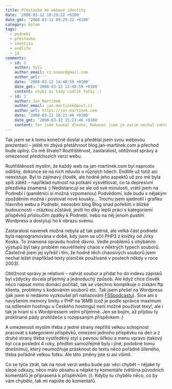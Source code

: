 ```yaml
---
title: Přestavba mé webové identity
date: '2008-03-12 10:29:22 +0100'
date_gmt: '2008-03-12 09:29:22 +0100'
category: kolem
tags:
  - podnebí
  - přestavba
  - identita
  - endlife
  - já
comments:
  - id: 2
    author: Vyži
    author_email: cz.soooc@gmail.com
    author_url: ''
    date: '2008-03-12 14:48:59 +0100'
    date_gmt: '2008-03-12 13:48:59 +0100'
    content: chybí mi tady cudlík fotky :)
  - id: 3
    author: Jan Martinek
    author_email: jan.martinek@post.cz
    author_url: https://jan-martinek.com
    date: '2008-03-12 16:21:46 +0100'
    date_gmt: '2008-03-12 15:21:46 +0100'
    content: Ten jsem koumal dlouho, Nakonec jsem je zatím nechal zahrabané v blogu... ale možná se to ještě nějak změní.
---
```

<p>Tak jsem se k tomu konečně dostal a předělal jsem svou webovou prezentaci &ndash; ještě mi zbývá přetáhnout blog.jan-martinek.com a přechod bude úplný. Co mě štvalo? Roztříštěnost, zastaralost, obtížnost správy a omezenost předchozích verzí webu.</p>
<p>Roztříštěností myslím, že každý web na jan-martinek.com byl naprosto odlišný, dokonce se na nich mluvilo o různých lidech. Endlife už totiž asi neexistuje. Byl to zajímavý člověk, ale hodně jeho aspektů už pro mě byla spíš zátěž &ndash; například nutnost na potkání vysvětlovat, co ta depresivní přezdívka znamená :) Nedistancuji se ale od své minulosti, vrátil jsem na Podnebí i (pamětníci si možná vzpomenou) Podvědomí, kde budu s nějakým zpožděním možná i postovat nové kousky... Trochu jsem sjednotil i grafiku hlavního webu a Podnebí, neosobní blog Blog snad pořeším v blízké budoucnosti &ndash; otázkou zůstává, jestli ho díky lepší práci s kategoriemi příspěvků přisloučím zpátky k Podnebí, nebo na něj jenom pustím Wordpress a dostyluji ho k obrazu svému.</p>
<p>Zastaralost navenek možná nebyla až tak patrná, ale velká část podnebí byla naprogramována v době, kdy jsem se učil PHP3 z knížky od Jirky Koska. To znamená opravdu hodně dávno. Vedle problémů s ohýbáním výstupů byl taky problém neuvěřitelný chaos v něktrých typech souborů. Částečně jsem jej vyřešil i tím, že hodně těch chaosivých souborů jsem nechal ležet (například texty písniček používané v postech někdy v roce 2003).</p>
<p>Obtížnost správy je relativní &ndash; nahrát soubor a přidat ho do indexu zápisků byl vždycky docela příjemný a jednoduchý způsob. Ale když chce člověk něco napsat mimo domácí počítač, tak se všechno komplikuje o získání ftp klienta, problémy s kodováním souborů etc. Tak jsem přešel na Wordpress (jak jsem si nedávno vyzkoušel při nahazování <a href="https://fsspodcast.cz">FSSpodcastu</a>). Sice ani s navýšením memory limitu v PHP na 16MB (což je podle správce maximum na sdíleném hostingu u Českého hostingu) není možné používat texy!, ale i tak je hraní si s Wordpressem velmi příjemné. Jen se bojím, až přijdou ty proklínané pády prohlížeče s rozepsaným příspěvkem :)</p>
<p>A omezeností myslím třeba z jedné strany nepříliš velkou schopnost pracovat s kategoriemi příspěvků, omezení jednoho příspěvku na den a z druhé strany třeba vystředěný styl s pevnou šířkou a menu vpravo (takový byl cca poslední 4 roky, předtím samozřejmě byly i jiné, podobné tomu dnešnímu), který neumožňuje prásknout do textu něco pořádně šíleného, třeba pořádně velkou fotku. Ale této změny jste si asi všimli.</p>
<p>Co se týče ztrát, tak na nové verzi webu bude pár věcí chybět &ndash; nějaké ty slepé odkazy, něco málo obsahu a nějaké ty komentáře (většina původních komentářů je připrasená k příspěvkům :)). Kdyby tu chybělo něco, co by vám chybělo, tak mi napište do komentářů.</p>
